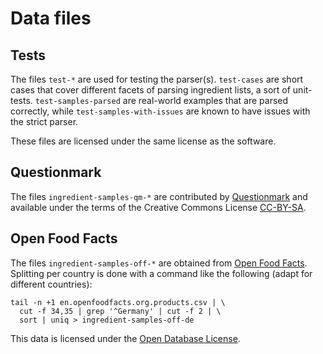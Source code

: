 # Data files

## Tests

The files `test-*` are used for testing the parser(s). `test-cases` are short cases that cover different facets of
parsing ingredient lists, a sort of unit-tests. `test-samples-parsed` are real-world examples that are parsed
correctly, while `test-samples-with-issues` are known to have issues with the strict parser.

These files are licensed under the same license as the software.

## Questionmark

The files `ingredient-samples-qm-*` are contributed by [Questionmark](https://www.thequestionmark.org/) and
available under the terms of the Creative Commons License [CC-BY-SA](https://creativecommons.org/licenses/by-nc/4.0/).

## Open Food Facts

The files `ingredient-samples-off-*` are obtained from [Open Food Facts](https://world.openfoodfacts.org/data).
Splitting per country is done with a command like the following (adapt for different countries):

```
tail -n +1 en.openfoodfacts.org.products.csv | \
  cut -f 34,35 | grep '^Germany' | cut -f 2 | \
  sort | uniq > ingredient-samples-off-de
```

This data is licensed under the [Open Database License](https://opendatacommons.org/licenses/odbl/1.0/).
